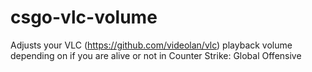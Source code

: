 # csgo-vlc-volume
Adjusts your VLC (https://github.com/videolan/vlc) playback volume depending on if you are alive or not in Counter Strike: Global Offensive
